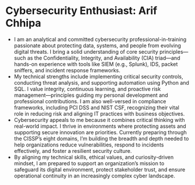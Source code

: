 # Cybersecurity Enthusiast: Arif Chhipa
- I am an analytical and committed cybersecurity professional-in-training passionate about protecting data, systems, and people from evolving digital threats. I bring a solid understanding of core security principles—such as the Confidentiality, Integrity, and Availability (CIA) triad—and hands-on experience with tools like SIEM (e.g., Splunk), IDS, packet sniffers, and incident response frameworks.
- My technical strengths include implementing critical security controls, conducting threat analysis, and supporting automation using Python and SQL. I value integrity, continuous learning, and proactive risk management—principles guiding my personal development and professional contributions. I am also well-versed in compliance frameworks, including PCI DSS and NIST CSF, recognizing their vital role in reducing risk and aligning IT practices with business objectives.
- Cybersecurity appeals to me because it combines critical thinking with real-world impact. I thrive in environments where protecting assets and supporting secure innovation are priorities. Currently preparing through the CISSP’s eight domains, I’m building the breadth and depth needed to help organizations reduce vulnerabilities, respond to incidents effectively, and foster a resilient security culture.
- By aligning my technical skills, ethical values, and curiosity-driven mindset, I am prepared to support an organization’s mission to safeguard its digital environment, protect stakeholder trust, and ensure operational continuity in an increasingly complex cyber landscape.


<!---
chhipaarif97/chhipaarif97 is a ✨ special ✨ repository because its `README.md` (this file) appears on your GitHub profile.
You can click the Preview link to take a look at your changes.
--->
